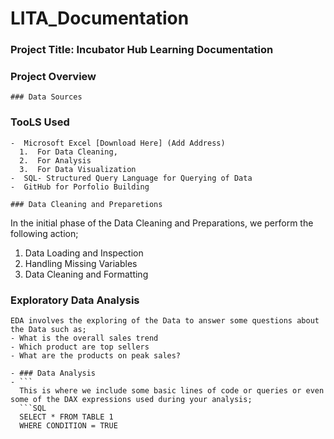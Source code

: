 # LITA_Documentation

### Project Title: Incubator Hub Learning Documentation

### Project Overview
```
### Data Sources
```
### TooLS Used
```
-  Microsoft Excel [Download Here] (Add Address)
  1.  For Data Cleaning,
  2.  For Analysis
  3.  For Data Visualization
-  SQL- Structured Query Language for Querying of Data
-  GitHub for Porfolio Building

### Data Cleaning and Preparetions
```
In the initial phase of the Data Cleaning and Preparations, we perform the following action;
1. Data Loading and Inspection
2. Handling Missing Variables
3. Data Cleaning and Formatting

### Exploratory Data Analysis
```
EDA involves the exploring of the Data to answer some questions about the Data such as;
- What is the overall sales trend 
- Which product are top sellers
- What are the products on peak sales?

- ### Data Analysis
- ```
  This is where we include some basic lines of code or queries or even some of the DAX expressions used during your analysis;
  ```SQL
  SELECT * FROM TABLE 1
  WHERE CONDITION = TRUE
  ```
  
